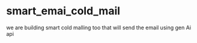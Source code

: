 # smart_emai_cold_mail
we are building smart cold malling too that will send the email using gen Ai api
